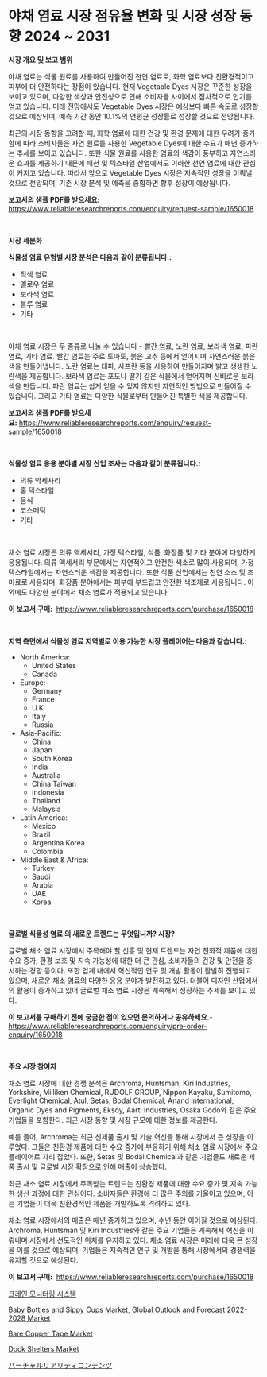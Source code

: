 <p><h1>야채 염료 시장 점유율 변화 및 시장 성장 동향 2024 ~ 2031</h1></p><p><strong>시장 개요 및 보고 범위</strong></p>
<p><p>야채 염료는 식물 원료를 사용하여 만들어진 천연 염료로, 화학 염료보다 친환경적이고 피부에 더 안전하다는 장점이 있습니다. 현재 Vegetable Dyes 시장은 꾸준한 성장을 보이고 있으며, 다양한 색상과 안전성으로 인해 소비자들 사이에서 점차적으로 인기를 얻고 있습니다. 미래 전망에서도 Vegetable Dyes 시장은 예상보다 빠른 속도로 성장할 것으로 예상되며, 예측 기간 동안 10.1%의 연평균 성장률로 성장할 것으로 전망됩니다. </p><p>최근의 시장 동향을 고려할 때, 화학 염료에 대한 건강 및 환경 문제에 대한 우려가 증가함에 따라 소비자들은 자연 원료를 사용한 Vegetable Dyes에 대한 수요가 매년 증가하는 추세를 보이고 있습니다. 또한 식물 원료를 사용한 염료의 색감이 풍부하고 자연스러운 효과를 제공하기 때문에 패션 및 텍스타일 산업에서도 이러한 천연 염료에 대한 관심이 커지고 있습니다. 따라서 앞으로 Vegetable Dyes 시장은 지속적인 성장을 이뤄낼 것으로 전망되며, 기존 시장 분석 및 예측을 종합하면 향후 성장이 예상됩니다.</p></p>
<p><strong>보고서의 샘플 PDF를 받으세요:</strong> <a href="https://www.reliableresearchreports.com/enquiry/request-sample/1650018">https://www.reliableresearchreports.com/enquiry/request-sample/1650018</a></p>
<p>&nbsp;</p>
<p><strong>시장 세분화</strong></p>
<p><strong>식물성 염료 유형별 시장 분석은 다음과 같이 분류됩니다.:</strong></p>
<p><ul><li>적색 염료</li><li>옐로우 염료</li><li>보라색 염료</li><li>블루 염료</li><li>기타</li></ul></p>
<p>&nbsp;</p>
<p><p>야채 염료 시장은 두 종류로 나눌 수 있습니다 - 빨간 염료, 노란 염료, 보라색 염료, 파란 염료, 기타 염료. 빨간 염료는 주로 토마토, 붉은 고추 등에서 얻어지며 자연스러운 붉은 색을 만들어냅니다. 노란 염료는 대파, 사프란 등을 사용하여 만들어지며 밝고 생생한 노란색을 제공합니다. 보라색 염료는 포도나 딸기 같은 식물에서 얻어지며 신비로운 보라색을 만듭니다. 파란 염료는 쉽게 얻을 수 있지 않지만 자연적인 방법으로 만들어질 수 있습니다. 그리고 기타 염료는 다양한 식물로부터 만들어진 특별한 색을 제공합니다.</p></p>
<p><strong>보고서의 샘플 PDF를 받으세요:</strong>&nbsp;<a href="https://www.reliableresearchreports.com/enquiry/request-sample/1650018">https://www.reliableresearchreports.com/enquiry/request-sample/1650018</a></p>
<p>&nbsp;</p>
<p><strong> 식물성 염료 응용 분야별 시장 산업 조사는 다음과 같이 분류됩니다.:</strong></p>
<p><ul><li>의류 악세사리</li><li>홈 텍스타일</li><li>음식</li><li>코스메틱</li><li>기타</li></ul></p>
<p>&nbsp;</p>
<p><p>채소 염료 시장은 의류 액세서리, 가정 텍스타일, 식품, 화장품 및 기타 분야에 다양하게 응용됩니다. 의류 액세서리 부문에서는 자연적이고 안전한 색소로 많이 사용되며, 가정 텍스타일에서는 자연스러운 색감을 제공합니다. 또한 식품 산업에서는 천연 소스 및 조미료로 사용되며, 화장품 분야에서는 피부에 부드럽고 안전한 색조제로 사용됩니다. 이외에도 다양한 분야에서 채소 염료가 적용되고 있습니다.</p></p>
<p><strong>이 보고서 구매:</strong>&nbsp; <a href="https://www.reliableresearchreports.com/purchase/1650018">https://www.reliableresearchreports.com/purchase/1650018</a></p>
<p>&nbsp;</p>
<p><strong>지역 측면에서 식물성 염료 지역별로 이용 가능한 시장 플레이어는 다음과 같습니다.:</strong></p>
<p><ul>
    <li>
        North America:
        <ul>
            <li>United States</li>
            <li>Canada</li>
        </ul>
    </li>
    <li>
        Europe:
        <ul>
            <li>Germany</li>
            <li>France</li>
            <li>U.K.</li>
            <li>Italy</li>
            <li>Russia</li>
        </ul>
    </li>
    <li>
        Asia-Pacific:
        <ul>
            <li>China</li>
            <li>Japan</li>
            <li>South Korea</li>
            <li>India</li>
            <li>Australia</li>
            <li>China Taiwan</li>
            <li>Indonesia</li>
            <li>Thailand</li>
            <li>Malaysia</li>
        </ul>
    </li>
    <li>
        Latin America:
        <ul>
            <li>Mexico</li>
            <li>Brazil</li>
            <li>Argentina Korea</li>
            <li>Colombia</li>
        </ul>
    </li>
    <li>
        Middle East & Africa:
        <ul>
            <li>Turkey</li>
            <li>Saudi</li>
            <li>Arabia</li>
            <li>UAE</li>
            <li>Korea</li>
        </ul>
    </li>
    </ul></p>
<p>&nbsp;</p>
<p><strong>글로벌 식물성 염료 의 새로운 트렌드는 무엇입니까? 시장?</strong></p>
<p><p>글로벌 채소 염료 시장에서 주목해야 할 신흥 및 현재 트렌드는 자연 친화적 제품에 대한 수요 증가, 환경 보호 및 지속 가능성에 대한 더 큰 관심, 소비자들의 건강 및 안전을 중시하는 경향 등이다. 또한 업계 내에서 혁신적인 연구 및 개발 활동이 활발히 진행되고 있으며, 새로운 채소 염료의 다양한 응용 분야가 발전하고 있다. 더불어 디자인 산업에서의 활용이 증가하고 있어 글로벌 채소 염료 시장은 계속해서 성장하는 추세를 보이고 있다.</p></p>
<p><strong>이 보고서를 구매하기 전에 궁금한 점이 있으면 문의하거나 공유하세요.</strong>- <a href="https://www.reliableresearchreports.com/enquiry/pre-order-enquiry/1650018">https://www.reliableresearchreports.com/enquiry/pre-order-enquiry/1650018</a></p>
<p>&nbsp;</p>
<p><strong>주요 시장 참여자</strong></p>
<p><p>채소 염료 시장에 대한 경쟁 분석은 Archroma, Huntsman, Kiri Industries, Yorkshire, Milliken Chemical, RUDOLF GROUP, Nippon Kayaku, Sumitomo, Everlight Chemical, Atul, Setas, Bodal Chemical, Anand International, Organic Dyes and Pigments, Eksoy, Aarti Industries, Osaka Godo와 같은 주요 기업들을 포함한다. 최근 시장 동향 및 시장 규모에 대한 정보를 제공한다.</p><p>예를 들어, Archroma는 최근 신제품 출시 및 기술 혁신을 통해 시장에서 큰 성장을 이루었다. 그들은 친환경 제품에 대한 수요 증가에 부응하기 위해 채소 염료 시장에서 주요 플레이어로 자리 잡았다. 또한, Setas 및 Bodal Chemical과 같은 기업들도 새로운 제품 출시 및 글로벌 시장 확장으로 인해 매출이 상승했다.</p><p>최근 채소 염료 시장에서 주목받는 트렌드는 친환경 제품에 대한 수요 증가 및 지속 가능한 생산 과정에 대한 관심이다. 소비자들은 환경에 더 많은 주의를 기울이고 있으며, 이는 기업들이 더욱 친환경적인 제품을 개발하도록 격려하고 있다.</p><p>채소 염료 시장에서의 매출은 매년 증가하고 있으며, 수년 동안 이어질 것으로 예상된다. Archroma, Huntsman 및 Kiri Industries와 같은 주요 기업들은 계속해서 혁신을 이뤄내며 시장에서 선도적인 위치를 유지하고 있다. 채소 염료 시장은 미래에 더욱 큰 성장을 이룰 것으로 예상되며, 기업들은 지속적인 연구 및 개발을 통해 시장에서의 경쟁력을 유지할 것으로 예상된다.</p></p>
<p><strong>이 보고서 구매:</strong>&nbsp;&nbsp;<a href="https://www.reliableresearchreports.com/purchase/1650018">https://www.reliableresearchreports.com/purchase/1650018</a></p>
<p><p><a href="https://medium.com/@howaoole34545/%ED%81%AC%EB%A0%88%EC%9D%B8-%EB%AA%A8%EB%8B%88%ED%84%B0%EB%A7%81-%EC%8B%9C%EC%8A%A4%ED%85%9C-%EC%8B%9C%EC%9E%A5%EC%9D%80-%EC%8B%9C%EC%9E%A5-%EC%A0%90%EC%9C%A0%EC%9C%A8-%ED%81%AC%EA%B8%B0-%EB%B0%8F-2031%EB%85%84%EA%B9%8C%EC%A7%80-%EC%98%88%EC%83%81%EB%90%9C-%EC%98%88%EC%B8%A1%EC%97%90-%EC%B4%88%EC%A0%90%EC%9D%84-%EB%A7%9E%EC%B6%A5%EB%8B%88%EB%8B%A4-470cded26f92">크레인 모니터링 시스템</a></p><p><a href="https://www.linkedin.com/pulse/baby-bottles-sippy-cups-market-global-outlook-forecast-2022-2028-1qecc?trackingId=AD1X0CuaDvHE40CvwXFdVw%3D%3D">Baby Bottles and Sippy Cups Market, Global Outlook and Forecast 2022-2028 Market</a></p><p><a href="https://woozy-pyroraptor-a1f.notion.site/Bare-Copper-Tape-Market-Dynamics-2024-2031-Also-about-Its-Market-Trends-Projections-and-Opportuni-b22092db66ae43768d8b215fca157e7f">Bare Copper Tape Market</a></p><p><a href="https://view.publitas.com/reportprime-1/dock-shelters-market-growth-market-trends-covid-19-impact-and-forecasts-for-period-from-2024-2031/">Dock Shelters Market</a></p><p><a href="https://github.com/ihabdkwlxs948/Market-Research-Report-List-1/blob/main/200924610772.md">バーチャルリアリティコンテンツ</a></p></p>
